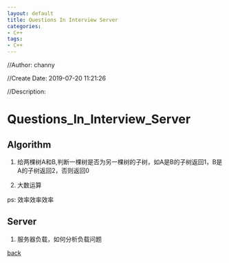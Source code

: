 ```yaml
---
layout: default
title: Questions In Interview Server
categories:
- C++
tags:
- C++
---
```

//Author: channy

//Create Date: 2019-07-20 11:21:26

//Description: 

# Questions_In_Interview_Server

## Algorithm

1. 给两棵树A和B,判断一棵树是否为另一棵树的子树，如A是B的子树返回1，B是A的子树返回2，否则返回0

1. 大数运算

ps: 效率效率效率

## Server

1. 服务器负载，如何分析负载问题

[back](./)

